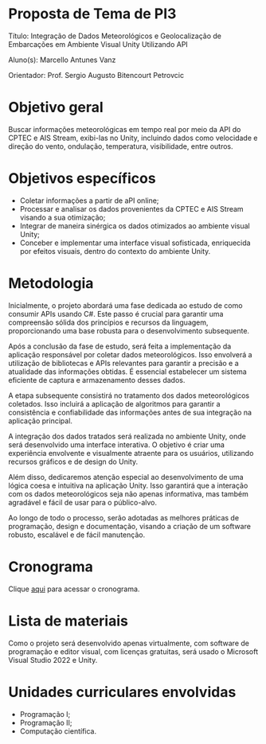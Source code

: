 
# Proposta de Tema de PI3
Título: Integração de Dados Meteorológicos e Geolocalização de Embarcações em Ambiente Visual Unity Utilizando API

Aluno(s): Marcello Antunes Vanz

Orientador: Prof. Sergio Augusto Bitencourt Petrovcic

# Objetivo geral
Buscar informações meteorológicas em tempo real por meio da API do CPTEC e AIS Stream, exibi-las no Unity, incluindo dados como velocidade e direção do vento, ondulação, temperatura, visibilidade, entre outros.

# Objetivos específicos

- Coletar informações a partir de aPI online;
- Processar e analisar os dados provenientes da CPTEC e AIS Stream visando a sua otimização;
- Integrar de maneira sinérgica os dados otimizados ao ambiente visual Unity;
- Conceber e implementar uma interface visual sofisticada, enriquecida por efeitos visuais, dentro do contexto do ambiente Unity.


# Metodologia
Inicialmente, o projeto abordará uma fase dedicada ao estudo de como consumir APIs usando C#. Este passo é crucial para garantir uma compreensão sólida dos princípios e recursos da linguagem, proporcionando uma base robusta para o desenvolvimento subsequente.

Após a conclusão da fase de estudo, será feita a implementação da aplicação responsável por coletar dados meteorológicos. Isso envolverá a utilização de bibliotecas e APIs relevantes para garantir a precisão e a atualidade das informações obtidas. É essencial estabelecer um sistema eficiente de captura e armazenamento desses dados.

A etapa subsequente consistirá no tratamento dos dados meteorológicos coletados. Isso incluirá a aplicação de algoritmos para garantir a consistência e confiabilidade das informações antes de sua integração na aplicação principal.

A integração dos dados tratados será realizada no ambiente Unity, onde será desenvolvido uma interface interativa. O objetivo é criar uma experiência envolvente e visualmente atraente para os usuários, utilizando recursos gráficos e de design do Unity.

Além disso, dedicaremos atenção especial ao desenvolvimento de uma lógica coesa e intuitiva na aplicação Unity. Isso garantirá que a interação com os dados meteorológicos seja não apenas informativa, mas também agradável e fácil de usar para o público-alvo.

Ao longo de todo o processo, serão adotadas as melhores práticas de programação, design e documentação, visando a criação de um software robusto, escalável e de fácil manutenção.


# Cronograma

Clique [aqui](https://github.com/users/V4nz05/projects/1) para acessar o cronograma.

# Lista de materiais
Como o projeto será desenvolvido apenas virtualmente, com software de programação e editor visual, com licenças gratuitas, será usado o Microsoft Visual Studio 2022 e Unity.

# Unidades curriculares envolvidas

- Programação I;
- Programação II;
- Computação científica.

